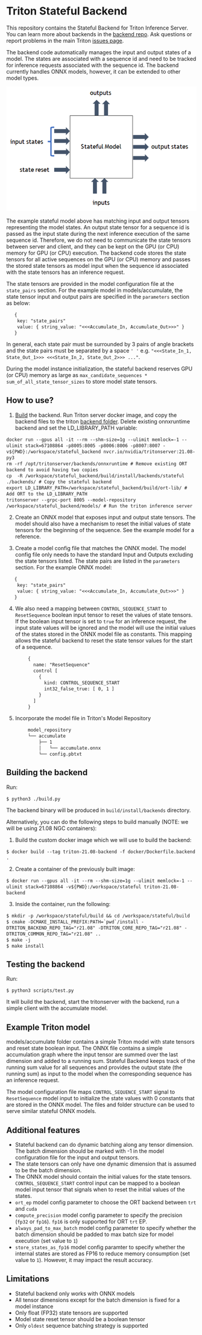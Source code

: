 # Triton Stateful Backend

This repository contains the Stateful Backend for Triton Inference Server. You can learn more about backends in the [backend repo](https://github.com/triton-inference-server/backend). Ask questions or report problems in the main Triton [issues page](https://github.com/triton-inference-server/server/issues).

The backend code automatically manages the input and output states of a model. The states are associated with a sequence id and need to be tracked for inference requests associated with the sequence id. The backend currently handles ONNX models, however, it can be extended to other model types. 

![alt text](stateful_backend.png)

The example stateful model above has matching input and output tensors representing the model states. An output state tensor for a sequence id is passed as the input state during the next inference execution of the same sequence id. Therefore, we do not need to communicate the state tensors between server and client, and they can be kept on the GPU (or CPU) memory for GPU (or CPU) execution. The backend code stores the state tensors for all active sequences on the GPU (or CPU) memory and passes the stored state tensors as model input when the sequence id associated with the state tensors has an inference request.

The state tensors are provided in the model configuration file at the `state_pairs` section. For the example model in models/accumulate, the state tensor input and output pairs are specified in the `parameters` section as below:
```
   {
    key: "state_pairs"
    value: { string_value: "<<<Accumulate_In, Accumulate_Out>>>" }
   }
```
In general, each state pair must be surrounded by 3 pairs of angle brackets and the state pairs must be separated by a space `' '` e.g.
 `"<<<State_In_1, State_Out_1>>> <<<State_In_2, State_Out_2>>> ..."`.

During the model instance initialization, the stateful backend reserves GPU (or CPU) memory as large as `max_candidate_sequences * sum_of_all_state_tensor_sizes` to store  model state tensors. 

## How to use?
1. [Build](#building-the-backend) the backend. Run Triton server docker image, and copy the backend files to the triton [backend folder](https://github.com/triton-inference-server/backend#can-i-add-or-remove-a-backend-to-an-existing-triton-installation). Delete existing onnxruntime backend and set the LD_LIBRARY_PATH variable:
 
```
docker run --gpus all -it --rm --shm-size=1g --ulimit memlock=-1 --ulimit stack=67108864 -p8005:8005 -p8006:8006 -p8007:8007 -v${PWD}:/workspace/stateful_backend nvcr.io/nvidia/tritonserver:21.08-py3
rm -rf /opt/tritonserver/backends/onnxruntime # Remove existing ORT backend to avoid having two copies
cp  -R /workspace/stateful_backend/build/install/backends/stateful ./backends/ # Copy the stateful backend
export LD_LIBRARY_PATH=/workspace/stateful_backend/build/ort-lib/ # Add ORT to the LD_LIBRARY_PATH
tritonserver --grpc-port 8005 --model-repository /workspace/stateful_backend/models/ # Run the triton inference server
```

 
2. Create an ONNX model that exposes input and output state tensors. The model
   should also have a mechanism to reset the initial values of state tensors for
   the beginning of the sequence. See the example model for a reference.
 

3. Create a model config file that matches the ONNX model. The model config file
   only needs to have the standard Input and Outputs excluding the state tensors
   listed. The state pairs are listed in the `parameters` section. For the example ONNX model:

```
   {
    key: "state_pairs"
    value: { string_value: "<<<Accumulate_In, Accumulate_Out>>>" }
   }
```

4. We also need a mapping between `CONTROL_SEQUENCE_START` to  `ResetSequence`
   boolean input tensor to reset the values of state tensors. If the boolean input tensor is
   set to `true` for an inference request, the input state values will be ignored and the model will use the 
   initial values of the states stored in the ONNX model file as constants. This mapping allows
   the stateful backend to reset the state tensor values for the start of a sequence. 

```
        {
          name: "ResetSequence"
          control [
            {
              kind: CONTROL_SEQUENCE_START
              int32_false_true: [ 0, 1 ]
            }
          ]
        }
```
    

5. Incorporate the model file in Triton's Model Repository

```
        model_repository
        └── accumulate
            ├── 1
            │   └── accumulate.onnx
            └── config.pbtxt

```

## Building the backend
Run:
```
$ python3 ./build.py
```
The backend binary will be produced in `build/install/backends` directory.

Alternatively, you can do the following steps to build manually (NOTE: we will be using 21.08 NGC containers):
1. Build the custom docker image which we will use to build the backend:
```
$ docker build --tag triton-21.08-backend -f docker/Dockerfile.backend .
```

2. Create a container of the previously built image:
```
$ docker run --gpus all -it --rm --shm-size=1g --ulimit memlock=-1 --ulimit stack=67108864 -v${PWD}:/workspace/stateful triton-21.08-backend
```

3. Inside the container, run the following:
```
$ mkdir -p /workspace/stateful/build && cd /workspace/stateful/build
$ cmake -DCMAKE_INSTALL_PREFIX:PATH=`pwd`/install -DTRITON_BACKEND_REPO_TAG="r21.08" -DTRITON_CORE_REPO_TAG="r21.08" -DTRITON_COMMON_REPO_TAG="r21.08" ..
$ make -j
$ make install
```

## Testing the backend
Run: 
```
$ python3 scripts/test.py
```
It will build the backend, start the tritonserver with the backend, run a simple client with the accumulate model.

## Example Triton model 
models/accumulate folder contains a simple Triton model with state tensors and
reset state boolean input. The ONNX file contains a simple accumulation graph
where the input tensor are summed over the last dimension and added to a running
sum. Stateful Backend keeps track of the running sum value for all sequences and
provides the output state (the running sum) as input to the model when the
corresponding sequence has an inference request.

The model configuration file maps `CONTROL_SEQUENCE_START` signal to
`ResetSequence` model input to initialize the state values with 0 constants that are stored
in the ONNX model. The files and folder structure can be used
to serve similar stateful ONNX models.

## Additional features 
* Stateful backend can do dynamic batching along any tensor dimension. The batch dimension should be marked with -1 in the model configuration file for the input and output tensors. 
* The state tensors can only have one dynamic dimension that is assumed to be the batch dimension. 
* The ONNX model should contain the initial values for the state tensors. `CONTROL_SEQUENCE_START` control input can be mapped to a boolean model input tensor that signals when to reset the initial values of the states.
* `ort_ep` model config parameter to choose the ORT backend between `trt` and `cuda`
* `compute_precision` model config parameter to specify the precision (`fp32` or `fp16`). `fp16` is only supported for ORT `trt` EP.
* `always_pad_to_max_batch` model config parameter to specify whether the batch dimension should be padded to max batch size for model execution (set value to `1`)
* `store_states_as_fp16` model config paramter to specify whether the internal states are stored as FP16 to reduce memory consumption (set value to `1`). However, it may impact the result accuracy.


## Limitations
* Stateful backend only works with ONNX models
* All tensor dimensions except for the batch dimension is fixed for a model instance
* Only float (FP32) state tensors are supported
* Model state reset tensor should be a boolean tensor
* Only `oldest` sequence batching strategy is supported
